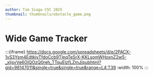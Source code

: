 ```yaml
---
author: Tim Siaga CSC 2025
thumbnail: thumbnails/obstacle_game.png
---
```


# Wide Game Tracker

:::{iframe} https://docs.google.com/spreadsheets/d/e/2PACX-1vS3Ysm4EdtkiyTfdoCcb9TIpqTeSrX-KKLsomWHoxnZ2w5-_xIjsvVe6GIQOzQ0reh_TTquElzfLZmJ/pubhtml?gid=98147011&single=true&single=true&range=L4:T39
:width: 100%
:::

